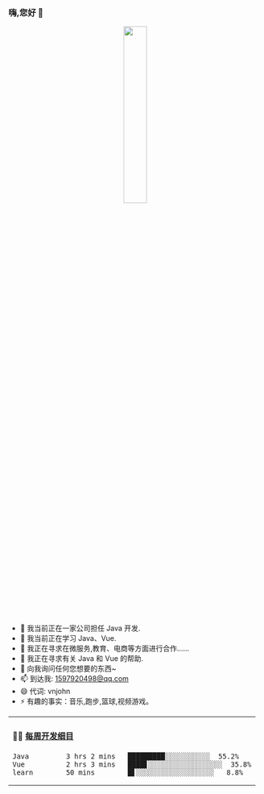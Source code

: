 ### 嗨,您好 👋

<!--
**vnjohn/vnjohn** is a ✨ _special_ ✨ repository because its `README.md` (this file) appears on your GitHub profile.
-->

<p align="center">
  <img src="https://github.com/JasonkayZK/jasonkayzk/blob/master/hello-world.gif" width="30%">
</p>


- 🔭 我当前正在一家公司担任 Java 开发.
- 🌱 我当前正在学习 Java、Vue.
- 👯 我正在寻求在微服务,教育、电商等方面进行合作……
- 🤔 我正在寻求有关 Java 和 Vue 的帮助.
- 💬 向我询问任何您想要的东西~
- 📫 到达我: 1597920498@qq.com
- 😄 代词: vnjohn
- ⚡ 有趣的事实：音乐,跑步,篮球,视频游戏。

<table width="800px">
<tr>
<td valign="top" width="100%">

#### 🏊‍♂️ <a href="https://github.com/vnjohn?tab=repositories" target="_blank">每周开发细目</a>

<!-- code_time starts -->

```text
Java         3 hrs 2 mins   █████████░░░░░░░░░░░  55.2%
Vue          2 hrs 3 mins   ████▋░░░░░░░░░░░░░░░░░░  35.8%
learn        50 mins        █▋░░░░░░░░░░░░░░░░░░░   8.8%
```

<!-- code_time ends -->
</td>

</tr>

</table>

